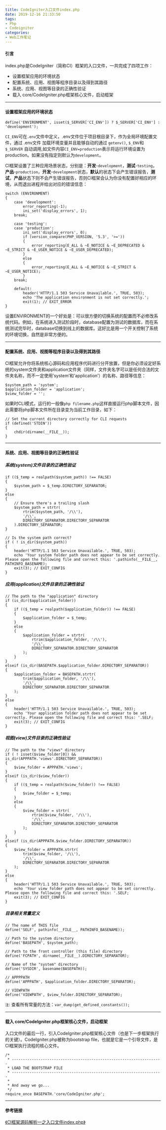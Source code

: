 ```yaml
---
title: CodeIgniter入口文件index.php
date: 2019-12-16 21:33:50
tags:
- Php
- Codeigniter
categories:
- Web工作笔记
---
```


#### 引言 ####

index.php是CodeIgniter（简称CI）框架的入口文件，一共完成了四项工作：

- 设置框架应用的环境状态
- 配置系统、应用、视图等程序目录以及得到其路径
- 系统、应用、视图等目录的正确性验证
- 载入 core/CodeIgniter.php框架核心文件，启动框架

<!-- more -->

---

#### 设置框架应用的环境状态 ####

```gherkin
define('ENVIRONMENT', isset($_SERVER['CI_ENV']) ? $_SERVER['CI_ENV'] : 'development');
```
`CI_ENV`可在`.env`文件中定义，.env文件位于项目根目录下，作为全局环境配置文件，通过 .env文件 加载环境变量并且能够自动的通过 `getenv()`, `$_ENV`和 `$_SERVER` 自动调用,如文件内容`CI_ENV=production`表示将运行环境设置为production。如果没有指定则默认为`development`。

CI框架设置了三种应用场景状态，分别是：**开发**-`development`，**测试**-`testing`，**产品**-`production`，**开发**-`development`状态，**默认**的状态下会产生错误报告，**测试**，**产品**状态下则不会产生错误报告，否则CI框架会认为你没有配置好相应的环境，从而退出进程并给出对应的错误信息：
```gherkin
switch (ENVIRONMENT)
{
	case 'development':
		error_reporting(-1);
		ini_set('display_errors', 1);
	break;

	case 'testing':
	case 'production':
		ini_set('display_errors', 0);
		if (version_compare(PHP_VERSION, '5.3', '>='))
		{
			error_reporting(E_ALL & ~E_NOTICE & ~E_DEPRECATED & ~E_STRICT & ~E_USER_NOTICE & ~E_USER_DEPRECATED);
		}
		else
		{
			error_reporting(E_ALL & ~E_NOTICE & ~E_STRICT & ~E_USER_NOTICE);
		}
	break;

	default:
		header('HTTP/1.1 503 Service Unavailable.', TRUE, 503);
		echo 'The application environment is not set correctly.';
		exit(1); // EXIT_ERROR
}
```
设置ENVIRONMENT的一个好处是：可以很方便的切换系统的配置而不必修改系统代码。例如，在系统进入测试阶段时，database配置为测试的数据库，而在系统测试完毕时，database切换到线上的数据库。这好比是用一个开关控制了系统的环境切换，自然是非常方便的。

---

#### 配置系统、应用、视图等程序目录以及得到其路径 ####

 CI框架允许你将系统核心源码和应用程序代码进行分开放置，但是你必须设定好系统的system文件夹和application文件夹（同样，文件夹名字可以是任何合法的文件夹名称，而不一定使用’system’和’application’）的名称、路径等信息：
 ```gherkin
$system_path = 'system';
$application_folder = 'application';
$view_folder = '';
```

如果时CLI模式，运行的一般像`php filename.php`这样直接运行php脚本文件，因此需要将php脚本文件所在目录变为当前工作目录，如下：
```gherkin
// Set the current directory correctly for CLI requests
if (defined('STDIN'))
{
    chdir(dirname(__FILE__));
}
```

---

#### 系统、应用、视图等目录的正确性验证 ####

##### 系统(system)文件目录的正确性验证 #####
```gherkin
if (($_temp = realpath($system_path)) !== FALSE)
{
    $system_path = $_temp.DIRECTORY_SEPARATOR;
}
else
{
    // Ensure there's a trailing slash
    $system_path = strtr(
        rtrim($system_path, '/\\'),
        '/\\',
        DIRECTORY_SEPARATOR.DIRECTORY_SEPARATOR
    ).DIRECTORY_SEPARATOR;
}

// Is the system path correct?
if ( ! is_dir($system_path))
{
    header('HTTP/1.1 503 Service Unavailable.', TRUE, 503);
    echo 'Your system folder path does not appear to be set correctly. Please open the following file and correct this: '.pathinfo(__FILE__, PATHINFO_BASENAME);
    exit(3); // EXIT_CONFIG
}
```

##### 应用(application)文件目录的正确性验证 #####
```gherkin
// The path to the "application" directory
if (is_dir($application_folder))
{
    if (($_temp = realpath($application_folder)) !== FALSE)
    {
        $application_folder = $_temp;
    }
    else
    {
        $application_folder = strtr(
            rtrim($application_folder, '/\\'),
            '/\\',
            DIRECTORY_SEPARATOR.DIRECTORY_SEPARATOR
        );
    }
}
elseif (is_dir(BASEPATH.$application_folder.DIRECTORY_SEPARATOR))
{
    $application_folder = BASEPATH.strtr(
        trim($application_folder, '/\\'),
        '/\\',
        DIRECTORY_SEPARATOR.DIRECTORY_SEPARATOR
    );
}
else
{
    header('HTTP/1.1 503 Service Unavailable.', TRUE, 503);
    echo 'Your application folder path does not appear to be set correctly. Please open the following file and correct this: '.SELF;
    exit(3); // EXIT_CONFIG
}
```

##### 视图(view)文件目录的正确性验证 #####
```gherkin
// The path to the "views" directory
if ( ! isset($view_folder[0]) && is_dir(APPPATH.'views'.DIRECTORY_SEPARATOR))
{
    $view_folder = APPPATH.'views';
}
elseif (is_dir($view_folder))
{
    if (($_temp = realpath($view_folder)) !== FALSE)
    {
        $view_folder = $_temp;
    }
    else
    {
        $view_folder = strtr(
            rtrim($view_folder, '/\\'),
            '/\\',
            DIRECTORY_SEPARATOR.DIRECTORY_SEPARATOR
        );
    }
}
elseif (is_dir(APPPATH.$view_folder.DIRECTORY_SEPARATOR))
{
    $view_folder = APPPATH.strtr(
        trim($view_folder, '/\\'),
        '/\\',
        DIRECTORY_SEPARATOR.DIRECTORY_SEPARATOR
    );
}
else
{
    header('HTTP/1.1 503 Service Unavailable.', TRUE, 503);
    echo 'Your view folder path does not appear to be set correctly. Please open the following file and correct this: '.SELF;
    exit(3); // EXIT_CONFIG
}
```

##### 目录相关常量定义 #####
```gherkin
// The name of THIS file
define('SELF', pathinfo(__FILE__, PATHINFO_BASENAME));

// Path to the system directory
define('BASEPATH', $system_path);

// Path to the front controller (this file) directory
define('FCPATH', dirname(__FILE__).DIRECTORY_SEPARATOR);

// Name of the "system" directory
define('SYSDIR', basename(BASEPATH));

// APPPPATH
define('APPPATH', $application_folder.DIRECTORY_SEPARATOR);

// VIEWPATH
define('VIEWPATH', $view_folder.DIRECTORY_SEPARATOR);
```

`注`: 查看所有常量的方法：`var_dump(get_defined_constants());`

---

#### 载入 core/CodeIgniter.php框架核心文件，启动框架 ####

入口文件的最后一行，引入CodeIgniter.php框架核心文件（也是下一步框架执行的关键）。CodeIgniter.php被称为bootstrap file，也就是它是一个引导文件，是CI框架执行流程的核心文件。
```gherkin
/*
 * --------------------------------------------------------------------
 * LOAD THE BOOTSTRAP FILE
 * --------------------------------------------------------------------
 *
 * And away we go...
 */
require_once BASEPATH.'core/CodeIgniter.php';
```

---

#### 参考链接 ####

[《CI框架源码解析一之入口文件index.php》](https://blog.csdn.net/Zhihua_W/article/details/52815892)
